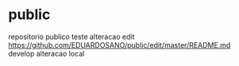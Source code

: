 # public
repositorio publico
teste alteracao edit
https://github.com/EDUARDOSANO/public/edit/master/README.md
develop alteracao local

